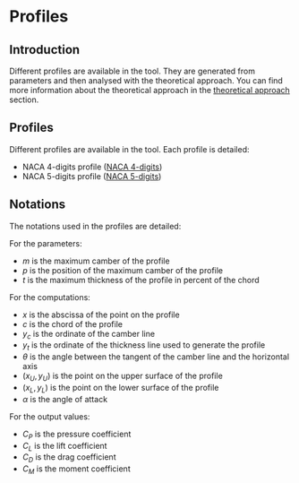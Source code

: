 # Profiles

## Introduction

Different profiles are available in the tool. They are generated from parameters and then analysed with the theoretical approach. You can find more information about the theoretical approach in the [theoretical approach](../theoretical-approach/) section.

## Profiles

Different profiles are available in the tool. Each profile is detailed:

- NACA 4-digits profile ([NACA 4-digits](./naca-4-digits/))
- NACA 5-digits profile ([NACA 5-digits](./naca-5-digits/))

## Notations

The notations used in the profiles are detailed:

For the parameters:
- $m$ is the maximum camber of the profile
- $p$ is the position of the maximum camber of the profile
- $t$ is the maximum thickness of the profile in percent of the chord

For the computations:
- $x$ is the abscissa of the point on the profile
- $c$ is the chord of the profile
- $y_c$ is the ordinate of the camber line
- $y_t$ is the ordinate of the thickness line used to generate the profile
- $\theta$ is the angle between the tangent of the camber line and the horizontal axis
- $(x_U, y_U)$ is the point on the upper surface of the profile
- $(x_L, y_L)$ is the point on the lower surface of the profile
- $\alpha$ is the angle of attack

For the output values:
- $C_P$ is the pressure coefficient
- $C_L$ is the lift coefficient
- $C_D$ is the drag coefficient
- $C_M$ is the moment coefficient